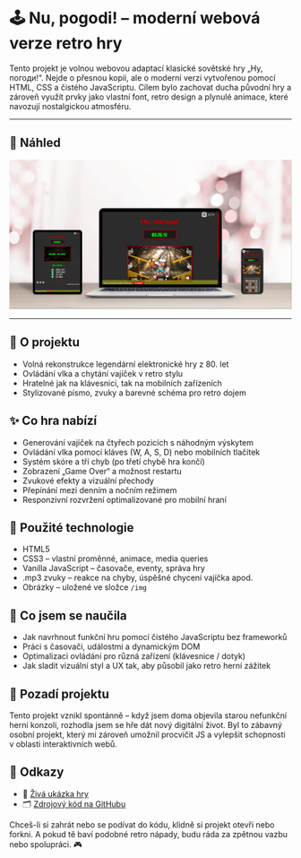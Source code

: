 # 🕹️ Nu, pogodi! – moderní webová verze retro hry

Tento projekt je volnou webovou adaptací klasické sovětské hry „Ну, погоди!“. Nejde o přesnou kopii, ale o moderní verzi vytvořenou pomocí HTML, CSS a čistého JavaScriptu. Cílem bylo zachovat ducha původní hry a zároveň využít prvky jako vlastní font, retro design a plynulé animace, které navozují nostalgickou atmosféru.

---

## 📸 Náhled

![Nu, pogodi! – mockup](nu-pogodi-mockup.jpg)

---

## 🎯 O projektu

- Volná rekonstrukce legendární elektronické hry z 80. let
- Ovládání vlka a chytání vajíček v retro stylu
- Hratelné jak na klávesnici, tak na mobilních zařízeních
- Stylizované písmo, zvuky a barevné schéma pro retro dojem

## ✨ Co hra nabízí

- Generování vajíček na čtyřech pozicích s náhodným výskytem
- Ovládání vlka pomocí kláves (W, A, S, D) nebo mobilních tlačítek
- Systém skóre a tří chyb (po třetí chybě hra končí)
- Zobrazení „Game Over“ a možnost restartu
- Zvukové efekty a vizuální přechody
- Přepínání mezi denním a nočním režimem
- Responzivní rozvržení optimalizované pro mobilní hraní

## 🧰 Použité technologie

- HTML5
- CSS3 – vlastní proměnné, animace, media queries
- Vanilla JavaScript – časovače, eventy, správa hry
- .mp3 zvuky – reakce na chyby, úspěšné chycení vajíčka apod.
- Obrázky – uložené ve složce `/img`

## 🧪 Co jsem se naučila

- Jak navrhnout funkční hru pomocí čistého JavaScriptu bez frameworků
- Práci s časovači, událostmi a dynamickým DOM
- Optimalizaci ovládání pro různá zařízení (klávesnice / dotyk)
- Jak sladit vizuální styl a UX tak, aby působil jako retro herní zážitek

## 📍 Pozadí projektu

Tento projekt vznikl spontánně – když jsem doma objevila starou nefunkční herní konzoli, rozhodla jsem se hře dát nový digitální život. Byl to zábavný osobní projekt, který mi zároveň umožnil procvičit JS a vylepšit schopnosti v oblasti interaktivních webů.

## 🔗 Odkazy

- 🔗 [Živá ukázka hry](https://alena0490.github.io/Nu-pogodi/)
- 🗂️ [Zdrojový kód na GitHubu](https://github.com/Alena0490/Nu-pogodi)

Chceš-li si zahrát nebo se podívat do kódu, klidně si projekt otevři nebo forkni. A pokud tě baví podobné retro nápady, budu ráda za zpětnou vazbu nebo spolupráci. 🎮
